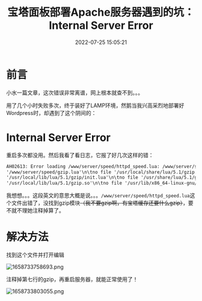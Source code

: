 ﻿---
title: 宝塔面板部署Apache服务器遇到的坑：Internal Server Error
tags:
  - 服务器
  - 避坑
categories:
  - 避坑教程
description: 小问题，没逝的
cover: https://bu.dusays.com/2022/09/01/63103bb7690d6.webp
abbrlink: 61b9829e
date: 2022-07-25 15:05:21
updated: 2022-10-04 08:50:19
---

# 前言

小水一篇文章，这次错误非常离谱，网上根本就查不到。。。

用了几个小时失败多次，终于装好了LAMP环境，然鹅当我兴高采烈地部署好Wordpress时，却遇到了这个阴间的：

# Internal Server Error

重启多次都没用。然后我看了看日志，它报了好几次这样的错：

```apache
AH02613: Error loading /www/server/speed/httpd_speed.lua: /www/server/speed/httpd_speed.lua:7: module 'gzip' not found:\n\tno field package.preload['gzip']\n\tno file 
'/www/server/speed/gzip.lua'\n\tno file '/usr/local/share/lua/5.1/gzip.lua'\n\tno file '/usr/local/share/lua/5.1/gzip/init.lua'\n\tno file '/usr/local/lib/lua/5.1/gzip.lua'\n\tno file 
'/usr/local/lib/lua/5.1/gzip/init.lua'\n\tno file '/usr/share/lua/5.1/gzip.lua'\n\tno file '/usr/share/lua/5.1/gzip/init.lua'\n\tno file '/www/server/speed/gzip.so'\n\tno file 
'/usr/local/lib/lua/5.1/gzip.so'\n\tno file '/usr/lib/x86_64-linux-gnu/lua/5.1/gzip.so'\n\tno file '/usr/lib/lua/5.1/gzip.so'\n\tno file '/usr/local/lib/lua/5.1/loadall.so'
```

我想想。。。这段英文的意思大概是说。。。`/www/server/speed/httpd_speed.lua`这个文件出错了，没找到gzip模块~~（我不要gzip啊，有宝塔缓存还要什么gzip）~~，要不就不理她注释掉算了。

# 解决方法

找到这个文件并打开编辑

![1658733758693.png](https://bu.dusays.com/2023/01/20/63ca10bc4ec67.webp)

注释掉第七行的gzip，再重启服务器，就能正常使用了！

![1658733803055.png](https://bu.dusays.com/2023/01/20/63ca10cb88ee4.webp)
